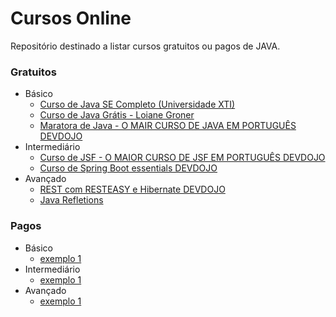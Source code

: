 # Cursos Online

Repositório destinado a listar cursos gratuitos ou pagos de JAVA.

### Gratuitos
- Básico
    - [Curso de Java SE Completo (Universidade XTI)](https://www.youtube.com/playlist?list=PLxQNfKs8YwvGhXHbHtxtoB-tRRv6r3Rlr)
    - [Curso de Java Grátis - Loiane Groner](https://www.youtube.com/watch?v=LnORjqZUMIQ&list=PLGxZ4Rq3BOBq0KXHsp5J3PxyFaBIXVs3r)
    - [Maratora de Java - O MAIR CURSO DE JAVA EM PORTUGUÊS DEVDOJO](https://www.youtube.com/watch?v=kkOSweUhGZM&list=PL62G310vn6nHrMr1tFLNOYP_c73m6nAzL)
- Intermediário
    - [Curso de JSF - O MAIOR CURSO DE JSF EM PORTUGUÊS DEVDOJO](https://www.youtube.com/watch?v=RD2mUPTjyog&list=PL62G310vn6nHSNpACkELWiPlM8J8z8t5J)
    - [Curso de Spring Boot essentials DEVDOJO](https://www.youtube.com/watch?v=R-F-UcDo_5I&list=PL62G310vn6nF3gssjqfCKLpTK2sZJ_a_1)
 - Avançado
    - [REST com RESTEASY e Hibernate DEVDOJO](https://www.youtube.com/watch?v=QxohK_Er0EM&list=PL62G310vn6nEZU20j1J38xEUwuQLuEUFS)
    - [ Java Refletions ](https://www.youtube.com/watch?v=UYCx6C4Z-WM&list=PLb2oL4vcRzBMdaRcYOOpmz3LqRvZQEByP)
### Pagos
- Básico
    - [exemplo 1](https://exemplo1.com.br)
- Intermediário
    - [exemplo 1](https://exemplo1.com.br)
- Avançado
    - [exemplo 1](https://exemplo1.com.br)

